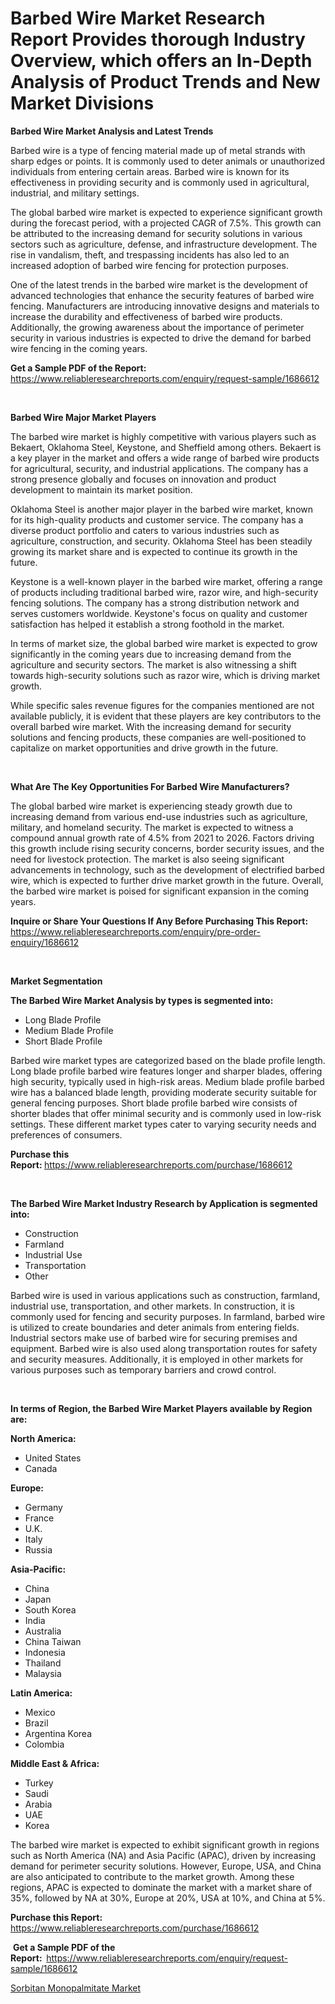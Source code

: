 <p><h1>Barbed Wire Market Research Report Provides thorough Industry Overview, which offers an In-Depth Analysis of Product Trends and New Market Divisions</h1></p><p><strong>Barbed Wire Market Analysis and Latest Trends</strong></p>
<p><p>Barbed wire is a type of fencing material made up of metal strands with sharp edges or points. It is commonly used to deter animals or unauthorized individuals from entering certain areas. Barbed wire is known for its effectiveness in providing security and is commonly used in agricultural, industrial, and military settings.</p><p>The global barbed wire market is expected to experience significant growth during the forecast period, with a projected CAGR of 7.5%. This growth can be attributed to the increasing demand for security solutions in various sectors such as agriculture, defense, and infrastructure development. The rise in vandalism, theft, and trespassing incidents has also led to an increased adoption of barbed wire fencing for protection purposes.</p><p>One of the latest trends in the barbed wire market is the development of advanced technologies that enhance the security features of barbed wire fencing. Manufacturers are introducing innovative designs and materials to increase the durability and effectiveness of barbed wire products. Additionally, the growing awareness about the importance of perimeter security in various industries is expected to drive the demand for barbed wire fencing in the coming years.</p></p>
<p><strong>Get a Sample PDF of the Report:&nbsp;</strong> <a href="https://www.reliableresearchreports.com/enquiry/request-sample/1686612">https://www.reliableresearchreports.com/enquiry/request-sample/1686612</a></p>
<p>&nbsp;</p>
<p><strong>Barbed Wire Major Market Players</strong></p>
<p><p>The barbed wire market is highly competitive with various players such as Bekaert, Oklahoma Steel, Keystone, and Sheffield among others. Bekaert is a key player in the market and offers a wide range of barbed wire products for agricultural, security, and industrial applications. The company has a strong presence globally and focuses on innovation and product development to maintain its market position.</p><p>Oklahoma Steel is another major player in the barbed wire market, known for its high-quality products and customer service. The company has a diverse product portfolio and caters to various industries such as agriculture, construction, and security. Oklahoma Steel has been steadily growing its market share and is expected to continue its growth in the future.</p><p>Keystone is a well-known player in the barbed wire market, offering a range of products including traditional barbed wire, razor wire, and high-security fencing solutions. The company has a strong distribution network and serves customers worldwide. Keystone's focus on quality and customer satisfaction has helped it establish a strong foothold in the market.</p><p>In terms of market size, the global barbed wire market is expected to grow significantly in the coming years due to increasing demand from the agriculture and security sectors. The market is also witnessing a shift towards high-security solutions such as razor wire, which is driving market growth.</p><p>While specific sales revenue figures for the companies mentioned are not available publicly, it is evident that these players are key contributors to the overall barbed wire market. With the increasing demand for security solutions and fencing products, these companies are well-positioned to capitalize on market opportunities and drive growth in the future.</p></p>
<p>&nbsp;</p>
<p><strong>What Are The Key Opportunities For Barbed Wire Manufacturers?</strong></p>
<p><p>The global barbed wire market is experiencing steady growth due to increasing demand from various end-use industries such as agriculture, military, and homeland security. The market is expected to witness a compound annual growth rate of 4.5% from 2021 to 2026. Factors driving this growth include rising security concerns, border security issues, and the need for livestock protection. The market is also seeing significant advancements in technology, such as the development of electrified barbed wire, which is expected to further drive market growth in the future. Overall, the barbed wire market is poised for significant expansion in the coming years.</p></p>
<p><strong>Inquire or Share Your Questions If Any Before Purchasing This Report:</strong> <a href="https://www.reliableresearchreports.com/enquiry/pre-order-enquiry/1686612">https://www.reliableresearchreports.com/enquiry/pre-order-enquiry/1686612</a></p>
<p>&nbsp;</p>
<p><strong>Market Segmentation</strong></p>
<p><strong>The Barbed Wire Market Analysis by types is segmented into:</strong></p>
<p><ul><li>Long Blade Profile</li><li>Medium Blade Profile</li><li>Short Blade Profile</li></ul></p>
<p><p>Barbed wire market types are categorized based on the blade profile length. Long blade profile barbed wire features longer and sharper blades, offering high security, typically used in high-risk areas. Medium blade profile barbed wire has a balanced blade length, providing moderate security suitable for general fencing purposes. Short blade profile barbed wire consists of shorter blades that offer minimal security and is commonly used in low-risk settings. These different market types cater to varying security needs and preferences of consumers.</p></p>
<p><strong>Purchase this Report:&nbsp;</strong><a href="https://www.reliableresearchreports.com/purchase/1686612">https://www.reliableresearchreports.com/purchase/1686612</a></p>
<p>&nbsp;</p>
<p><strong>The Barbed Wire Market Industry Research by Application is segmented into:</strong></p>
<p><ul><li>Construction</li><li>Farmland</li><li>Industrial Use</li><li>Transportation</li><li>Other</li></ul></p>
<p><p>Barbed wire is used in various applications such as construction, farmland, industrial use, transportation, and other markets. In construction, it is commonly used for fencing and security purposes. In farmland, barbed wire is utilized to create boundaries and deter animals from entering fields. Industrial sectors make use of barbed wire for securing premises and equipment. Barbed wire is also used along transportation routes for safety and security measures. Additionally, it is employed in other markets for various purposes such as temporary barriers and crowd control.</p></p>
<p>&nbsp;</p>
<p><strong>In terms of Region, the Barbed Wire Market Players available by Region are:</strong></p>
<p>
    <p> <strong> North America: </strong>
        <ul>
            <li>United States</li>
            <li>Canada</li>
        </ul>
        </p> 
    <p> <strong> Europe: </strong>
        <ul>
            <li>Germany</li>
            <li>France</li>
            <li>U.K.</li>
            <li>Italy</li>
            <li>Russia</li>
        </ul>
        </p> 
    <p> <strong> Asia-Pacific: </strong>
        <ul>
            <li>China</li>
            <li>Japan</li>
            <li>South Korea</li>
            <li>India</li>
            <li>Australia</li>
            <li>China Taiwan</li>
            <li>Indonesia</li>
            <li>Thailand</li>
            <li>Malaysia</li>
        </ul>
        </p> 
    <p> <strong> Latin America: </strong>
        <ul>
            <li>Mexico</li>
            <li>Brazil</li>
            <li>Argentina Korea</li>
            <li>Colombia</li>
        </ul>
        </p> 
    <p> <strong> Middle East & Africa: </strong>
        <ul>
            <li>Turkey</li>
            <li>Saudi</li>
            <li>Arabia</li>
            <li>UAE</li>
            <li>Korea</li>
        </ul>
    </p>
    </p>
<p><p>The barbed wire market is expected to exhibit significant growth in regions such as North America (NA) and Asia Pacific (APAC), driven by increasing demand for perimeter security solutions. However, Europe, USA, and China are also anticipated to contribute to the market growth. Among these regions, APAC is expected to dominate the market with a market share of 35%, followed by NA at 30%, Europe at 20%, USA at 10%, and China at 5%.</p></p>
<p><strong>Purchase this Report: </strong><a href="https://www.reliableresearchreports.com/purchase/1686612">https://www.reliableresearchreports.com/purchase/1686612</a></p>
<p>&nbsp;<strong>Get a Sample PDF of the Report:&nbsp;&nbsp;</strong><a href="https://www.reliableresearchreports.com/enquiry/request-sample/1686612">https://www.reliableresearchreports.com/enquiry/request-sample/1686612</a></p>
<p><strong></strong></p>
<p><p><a href="https://artistic-helicopter-ca9.notion.site/Sorbitan-Monopalmitate-Market-Size-Global-Industry-Overview-Market-Segmentation-and-Forecast-2024-806887273ad34a6daaeb3585f6c2ed7b">Sorbitan Monopalmitate Market</a></p></p>